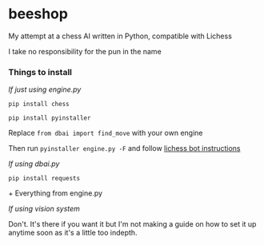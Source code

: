 # beeshop
My attempt at a chess AI written in Python, compatible with Lichess

I take no responsibility for the pun in the name

### Things to install

*If just using engine.py*

`pip install chess`

`pip install pyinstaller`

Replace `from dbai import find_move` with your own engine

Then run `pyinstaller engine.py -F` and follow [lichess bot instructions](https://github.com/ShailChoksi/lichess-bot)

*If using dbai.py*

`pip install requests`

\+ Everything from engine.py

*If using vision system*

Don't. It's there if you want it but I'm not making a guide on how to set it up anytime soon as it's a little too indepth.